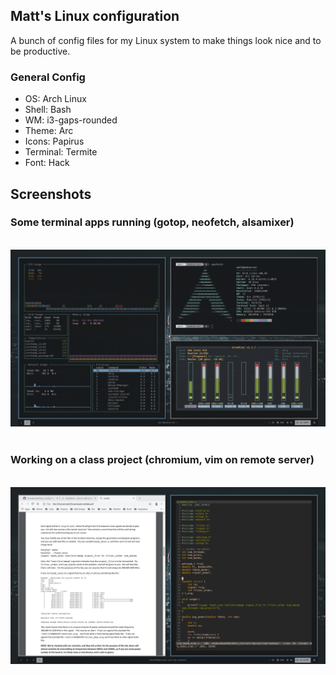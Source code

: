 ## Matt's Linux configuration
A bunch of config files for my Linux system to make things look nice and to be productive.

### General Config
* OS: Arch Linux
* Shell: Bash
* WM: i3-gaps-rounded
* Theme: Arc
* Icons: Papirus
* Terminal: Termite
* Font: Hack

## Screenshots

### Some terminal apps running (gotop, neofetch, alsamixer)
&nbsp;
![Terminal Apps](/screens/info.png?raw=true "Some terminal programs")
&nbsp;
&nbsp;
### Working on a class project (chromium, vim on remote server)
&nbsp;
![Project](/screens/coding.png?raw=true "Working on a school project")
